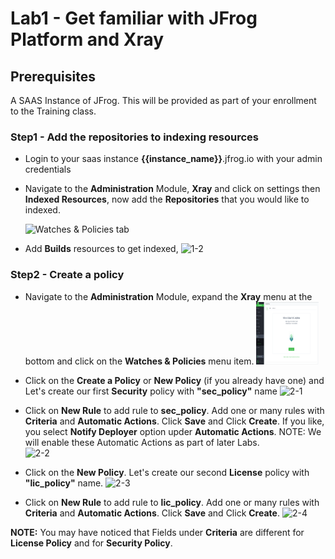 # Lab1 - Get familiar with JFrog Platform and Xray

## Prerequisites
A SAAS Instance of JFrog. This will be provided as part of your enrollment to the Training class.

### Step1 - Add the repositories to indexing resources

- Login to your saas instance **{{instance_name}}**.jfrog.io with  your admin credentials

- Navigate to the **Administration** Module, **Xray** and click on settings then **Indexed Resources**, now add the **Repositories** that you would like to indexed.
 
  <img src="/SU-201-Intro-to-JFrog-Xray/Lab1/images/8.gif" alt="Watches & Policies tab" style="height: 100px; width:100px;"/>
 
- Add **Builds** resources to get indexed,
![1-2](https://user-images.githubusercontent.com/7561138/118909879-804e6480-b8d8-11eb-926c-aff16a71608c.gif)


### Step2 - Create a policy 

- Navigate to the **Administration** Module, expand the **Xray** menu at the bottom and click on the **Watches & Policies** menu item.
  <img src="/SU-201-Intro-to-JFrog-Xray/Lab1/images/1.png" alt="Watches & Policies tab" style="height: 100px; width:100px;"/>
  
- Click on the **Create a Policy** or **New Policy** (if you already have one) and Let's create our first **Security** policy with **"sec_policy"** name
![2-1](https://user-images.githubusercontent.com/7561138/118908191-c6ee8f80-b8d5-11eb-9a72-b35d542332dc.gif)


- Click on **New Rule** to add rule to **sec_policy**. Add one or many rules with **Criteria** and **Automatic Actions**. Click **Save** and Click **Create**. If you like, you select **Notify Deployer** option upder **Automatic Actions**. NOTE: We will enable these Automatic Actions as part of later Labs.  
![2-2](https://user-images.githubusercontent.com/7561138/118908208-cd7d0700-b8d5-11eb-8abe-f6247d0eed61.gif)


- Click on the **New Policy**. Let's create our second **License** policy with **"lic_policy"** name.
![2-3](https://user-images.githubusercontent.com/7561138/118908220-d4a41500-b8d5-11eb-808e-cd9a6599ff5f.gif)


- Click on **New Rule** to add rule to **lic_policy**. Add one or many rules with **Criteria** and **Automatic Actions**. Click **Save** and Click **Create**.
![2-4](https://user-images.githubusercontent.com/7561138/118908229-da99f600-b8d5-11eb-8865-0668317538e0.gif)

**NOTE:** You may have noticed that Fields under **Criteria** are different for **License Policy** and for **Security Policy**.  






